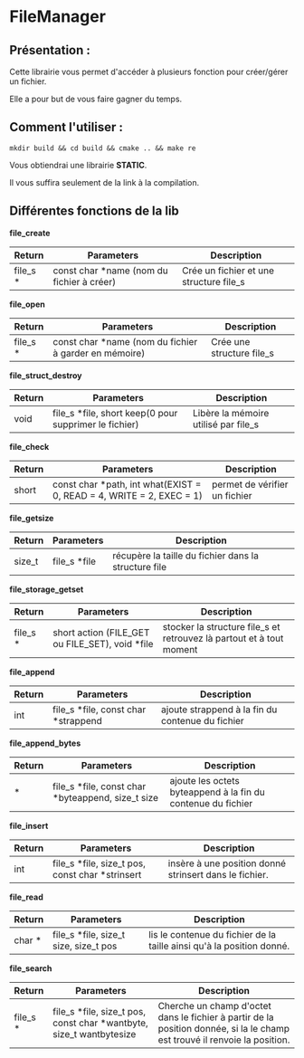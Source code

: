# FileManager

## Présentation :

Cette librairie vous permet d'accéder à plusieurs fonction pour créer/gérer un fichier.

Elle a pour but de vous faire gagner du temps.

## Comment l'utiliser :

```shell
mkdir build && cd build && cmake .. && make re
```

Vous obtiendrai une librairie **STATIC**.

Il vous suffira seulement de la link à la compilation.

## Différentes fonctions de la lib

**file_create**

| Return   | Parameters                                | Description                             |
| -------- | ----------------------------------------- | --------------------------------------- |
| file_s * | const char *name (nom du fichier à créer) | Crée un fichier et une structure file_s |

**file_open**

| Return   | Parameters                                            | Description               |
| -------- | ----------------------------------------------------- | ------------------------- |
| file_s * | const char *name (nom du fichier à garder en mémoire) | Crée une structure file_s |

**file_struct_destroy**

| Return | Parameters                                            | Description                          |
| ------ | ----------------------------------------------------- | ------------------------------------ |
| void   | file_s *file, short keep(0 pour supprimer le fichier) | Libère la mémoire utilisé par file_s |

**file_check**

| Return | Parameters                                                           | Description                   |
| ------ | -------------------------------------------------------------------- | ----------------------------- |
| short  | const char *path, int what(EXIST = 0, READ = 4, WRITE = 2, EXEC = 1) | permet de vérifier un fichier |

**file_getsize**

| Return | Parameters   | Description                                          |
| ------ | ------------ | ---------------------------------------------------- |
| size_t | file_s *file | récupère la taille du fichier dans la structure file |

**file_storage_getset**

| Return   | Parameters                                      | Description                                                          |
| -------- | ----------------------------------------------- | -------------------------------------------------------------------- |
| file_s * | short action (FILE_GET ou FILE_SET), void *file | stocker la structure file_s et retrouvez là partout et à tout moment |

**file_append**

| Return | Parameters                          | Description                                      |
| ------ | ----------------------------------- | ------------------------------------------------ |
| int    | file_s *file, const char *strappend | ajoute strappend à la fin du contenue du fichier |

**file_append_bytes**

| Return | Parameters                                        | Description                                                  |
| ------ | ------------------------------------------------- | ------------------------------------------------------------ |
| *      | file_s *file, const char *byteappend, size_t size | ajoute les octets byteappend à la fin du contenue du fichier |

**file_insert**

| Return | Parameters                                      | Description                                            |
| ------ | ----------------------------------------------- | ------------------------------------------------------ |
| int    | file_s *file, size_t pos, const char *strinsert | insère à une position donné strinsert dans le fichier. |

**file_read**

| Return | Parameters                            | Description                                                           |
| ------ | ------------------------------------- | --------------------------------------------------------------------- |
| char * | file_s *file, size_t size, size_t pos | lis le contenue du fichier de la taille ainsi qu'à la position donné. |

**file_search**

| Return   | Parameters                                                          | Description                                                                                                                |
| -------- | ------------------------------------------------------------------- | -------------------------------------------------------------------------------------------------------------------------- |
| file_s * | file_s *file, size_t pos, const char *wantbyte, size_t wantbytesize | Cherche un champ d'octet dans le fichier à partir de la position donnée, si la le champ est trouvé il renvoie la position. |
